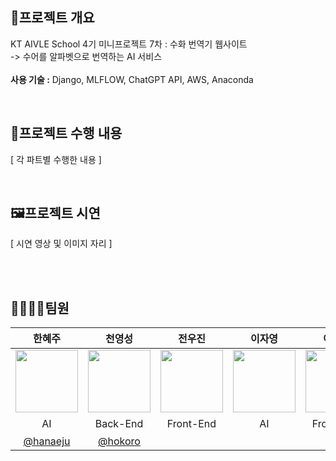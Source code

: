 ## 📖프로젝트 개요

KT AIVLE School 4기 미니프로젝트 7차 : 수화 번역기 웹사이트<br>
-> 수어를 알파벳으로 번역하는 AI 서비스<br><br>
**사용 기술 :** Django, MLFLOW, ChatGPT API, AWS, Anaconda 




<br>

## 🧾프로젝트 수행 내용
[ 각 파트별 수행한 내용  ]

<br>


## 🖼프로젝트 시연
[ 시연 영상 및 이미지 자리 ]


<br><br>
## 👨‍👩‍👧‍👧팀원
|한혜주|천영성|전우진|이자영|이수빈|송수영|설형호|김형진
|:-:|:-:|:-:|:-:|:-:|:-:|:-:|:-:|
|<img src='https://github.com/SuYoungSong/Web-Sign-Language-Translation/assets/80526924/54f99bef-4dd9-4a69-be51-da58e0fae9b4' width=100 />|<img src='https://github.com/SuYoungSong/Web-Sign-Language-Translation/assets/80526924/20b3a264-8ef1-4ecd-9e81-4e293aa69fe0' width=100 />|<img src='https://github.com/SuYoungSong/Web-Sign-Language-Translation/assets/80526924/3364506b-8a46-4e78-b3ae-1006febe5991' width=100 />|<img src='https://github.com/SuYoungSong/Web-Sign-Language-Translation/assets/80526924/c1a14335-640f-4d64-85d6-fe2caad9ac4b' width=100 />|<img src='https://github.com/SuYoungSong/Web-Sign-Language-Translation/assets/80526924/c1a14335-640f-4d64-85d6-fe2caad9ac4b' width=100 />|<img src='https://github.com/SuYoungSong/Web-Sign-Language-Translation/assets/80526924/664bca9b-521b-45f2-a597-3c0766093067' width=100 />|<img src='https://github.com/SuYoungSong/Web-Sign-Language-Translation/assets/80526924/3364506b-8a46-4e78-b3ae-1006febe5991' width=100 />|<img src='https://github.com/SuYoungSong/Web-Sign-Language-Translation/assets/80526924/3364506b-8a46-4e78-b3ae-1006febe5991' width=100 />|
|AI|Back-End|Front-End|AI|Front-End|인프라|Back-End|Front-End| 
|[@hanaeju](https://github.com/hanaeju)|[@hokoro](https://github.com/hokoro)| | | |[@SuYoungSong](https://github.com/SuYoungSong)| | 

